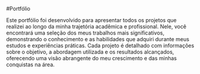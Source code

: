 #Portfólio

Este portfólio foi desenvolvido para apresentar todos os projetos que realizei ao longo da minha trajetória acadêmica e profissional. Nele, você encontrará uma seleção dos meus trabalhos mais significativos, demonstrando o conhecimento e as habilidades que adquiri durante meus estudos e experiências práticas. Cada projeto é detalhado com informações sobre o objetivo, a abordagem utilizada e os resultados alcançados, oferecendo uma visão abrangente do meu crescimento e das minhas conquistas na área.
